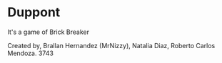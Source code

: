 # Duppont
It's a game of Brick Breaker

Created by, Brallan Hernandez (MrNizzy), Natalia Diaz, Roberto Carlos Mendoza. 3743
